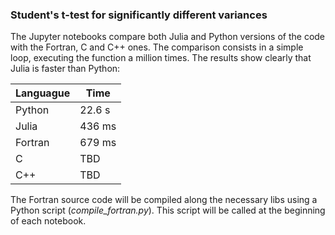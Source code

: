 ### Student's t-test for significantly different variances

The Jupyter notebooks compare both Julia and Python versions of the code with the Fortran, C and C++ ones. The comparison consists in a simple loop, executing the function a million times. The results show clearly that Julia is faster than Python:

| Languague | Time |
| - | - |
| Python | 22.6 s |
| Julia |  436 ms |
| Fortran | 679 ms |
| C | TBD |
| C++ | TBD |

The Fortran source code will be compiled along the necessary libs using a Python script (_compile_fortran.py_). This script will be called at the beginning of each notebook.
